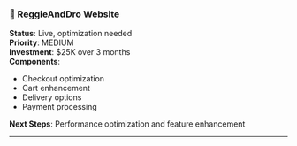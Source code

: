 ### 🏪 ReggieAndDro Website

**Status**: Live, optimization needed  
**Priority**: MEDIUM  
**Investment**: $25K over 3 months  
**Components**:

- Checkout optimization
- Cart enhancement
- Delivery options
- Payment processing

**Next Steps**: Performance optimization and feature enhancement

---
